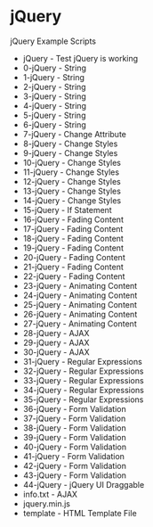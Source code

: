 # jQuery
jQuery Example Scripts

<ul>
  <li>jQuery - Test jQuery is working</li>
  <li>0-jQuery - String</li>
  <li>1-jQuery - String</li>
  <li>2-jQuery - String</li>
  <li>3-jQuery - String</li>
  <li>4-jQuery - String</li>
  <li>5-jQuery - String</li>
  <li>6-jQuery - String</li>
  <li>7-jQuery - Change Attribute</li>
  <li>8-jQuery - Change Styles</li>
  <li>9-jQuery - Change Styles</li>
  <li>10-jQuery - Change Styles</li>
  <li>11-jQuery - Change Styles</li>
  <li>12-jQuery - Change Styles</li>
  <li>13-jQuery - Change Styles</li>
  <li>14-jQuery - Change Styles</li>
  <li>15-jQuery - If Statement</li>
  <li>16-jQuery - Fading Content</li>
  <li>17-jQuery - Fading Content</li>
  <li>18-jQuery - Fading Content</li>
  <li>19-jQuery - Fading Content</li>
  <li>20-jQuery - Fading Content</li>
  <li>21-jQuery - Fading Content</li>
  <li>22-jQuery - Fading Content</li>
  <li>23-jQuery - Animating Content</li>
  <li>24-jQuery - Animating Content</li>
  <li>25-jQuery - Animating Content</li>
  <li>26-jQuery - Animating Content</li>
  <li>27-jQuery - Animating Content</li>
  <li>28-jQuery - AJAX</li>
  <li>29-jQuery - AJAX</li>
  <li>30-jQuery - AJAX</li>
  <li>31-jQuery - Regular Expressions</li>
  <li>32-jQuery - Regular Expressions</li>
  <li>33-jQuery - Regular Expressions</li>
  <li>34-jQuery - Regular Expressions</li>
  <li>35-jQuery - Regular Expressions</li>
  <li>36-jQuery - Form Validation</li>
  <li>37-jQuery - Form Validation</li>
  <li>38-jQuery - Form Validation</li>
  <li>39-jQuery - Form Validation</li>
  <li>40-jQuery - Form Validation</li>
  <li>41-jQuery - Form Validation</li>
  <li>42-jQuery - Form Validation</li>
  <li>43-jQuery - Form Validation</li>
  <li>44-jQuery - jQuery UI Draggable</li>
  <li>info.txt - AJAX</li>
  <li>jquery.min.js</li>
  <li>template - HTML Template File</li>
</ul>
